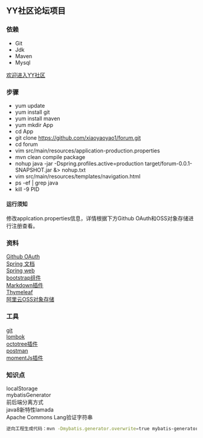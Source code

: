 ## YY社区论坛项目
### 依赖
- Git
- Jdk
- Maven
- Mysql

[欢迎进入YY社区](http://47.115.174.44/)

### 步骤
- yum update
- yum install git
- yum install maven
- yum mkdir App
- cd App
- git clone https://github.com/xiaoyaoyao1/forum.git
- cd forum
- vim src/main/resources/application-production.properties
- mvn clean compile package
- nohup java -jar -Dspring.profiles.active=production target/forum-0.0.1-SNAPSHOT.jar &> nohup.txt
- vim src/main/resources/templates/navigation.html
- ps -ef | grep java
- kill -9 PID
#### 运行须知
修改applcation.properties信息，详情根据下方Github OAuth和OSS对象存储进行注册查看。
### 资料
[Github OAuth](https://developer.github.com/apps/building-oauth-apps/creating-an-oauth-app/)<br/>
 [Spring 文档](https://spring.io/guides)<br/>
[Spring web](https://spring.io/guides/gs/serving-web-content/)<br/>
[bootstrap组件](https://v3.bootcss.com/components/)<br/>
[Markdown插件](http://editor.md.ipandao.com/)<br/>
[Thymeleaf](https://www.thymeleaf.org/doc/tutorials/3.0/usingthymeleaf.html#setting-attribute-values)<br/>
[阿里云OSS对象存储](https://www.aliyun.com/product/oss?spm=5176.12825654.eofdhaal5.13.33ff2c4a2s0tpU&aly_as=tDiOre-p)
### 工具
[git](https://git-scm.com/download)<br/>
[lombok](https://www.projectlombok.org/)<br/>
[octotree插件](https://www.octotree.io/)<br/>
[postman](https://chrome.google.com/webstore/detail/coohjcphdfgbiolnekdpbcijmhambjff)<br/>
[momentJs插件](http://momentjs.cn/)<br/>
### 知识点
localStorage<br/>mybatisGenerator<br/>前后端分离方式<br/>java8新特性lamada<br/>Apache Commons Lang验证字符串<br/>
```bash
逆向工程生成代码：mvn -Dmybatis.generator.overwrite=true mybatis-generator:generate
```



